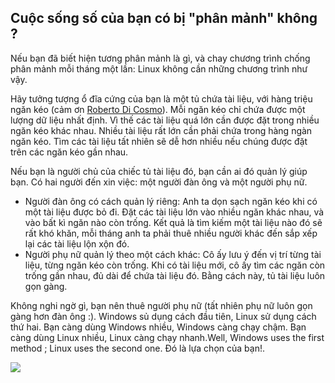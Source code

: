 <?php require("../../entete.php"); ?> <?php require("../../base.php"); ?> <?php require("../../fonctions.php"); ?>

<div id="corps">

<h2>Cuộc sống số của bạn có bị "phân mảnh" không ?</h2>

<p>Nếu bạn đã biết hiện tương phân mảnh là gì, và chay chương trình chống phân mảnh 
mỗi tháng một lần: Linux không cần những chương trình như vậy.</p>

<p>Hãy tưởng tượng ổ đĩa cứng của bạn là một tủ chứa tài liệu, với hàng triệu ngăn kéo 
(cảm ơn <a href="http://www.pps.jussieu.fr/~dicosmo/">Roberto Di Cosmo</a>). Mỗi ngăn kéo 
chỉ chứa được một lượng dữ liệu nhất định. Vì thế các tài liệu quá lớn cần được đặt 
trong nhiều ngăn kéo khác nhau. Nhiều tài liệu rất lớn cần phải chứa trong hàng ngàn ngăn kéo. 
Tìm các tài liệu tất nhiên sẽ dễ hơn nhiều nếu chúng được đặt trên các ngăn kéo gần nhau.</p>

<p>Nếu bạn là người chủ của chiếc tủ tài liệu đó, bạn cần ai đó quản lý giúp bạn. Có 
hai người đến xin việc: một người đàn ông và một người phụ nữ.</p>

<ul>

<li>Người đàn ông có cách quản lý riêng: Anh ta dọn sạch ngăn kéo khi có một tài liệu được bỏ đi. 
Đặt các tài liệu lớn vào nhiều ngăn khác nhau, và vào bất kì ngăn nào còn trống. Kết quả là tìm kiếm 
một tài liệu nào đó sẽ rất khó khăn, mỗi tháng anh ta phải thuê nhiều người khác đến sắp xếp lại 
các tài liệu lộn xộn đó.</li>

<li>Người phụ nữ quản lý theo một cách khác: Cô ấy lưu ý đến vị trí từng tài liệu, từng ngăn kéo 
còn trống. Khi có tài liệu mới, cô ấy tìm các ngăn còn trống gần nhau, đủ dài để chứa tài liệu đó. 
Bằng cách này, tủ tài liệu luôn gọn gàng.</li>

</ul>

<p>Không nghi ngờ gì, bạn nên thuê người phụ nữ (tất nhiên phụ nữ luôn gọn gàng hơn đàn ông :). 
Windows sủ dụng cách đầu tiên, Linux sử dụng cách thứ hai. Bạn càng dùng Windows nhiều, Windows càng chạy chậm. 
Bạn càng dùng Linux nhiều, Linux càng chạy nhanh.Well, Windows uses the first 
method ; Linux uses the second one. Đó là lựa chọn của bạn!.</p>

<img src="Images/defragment.png" />

</div>
</body>
</html>
